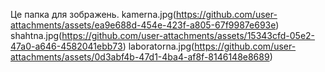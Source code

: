 Це папка для зображень.
kamerna.jpg(https://github.com/user-attachments/assets/ea9e688d-454e-423f-a805-67f9987e693e)
shahtna.jpg(https://github.com/user-attachments/assets/15343cfd-05e2-47a0-a646-4582041ebb73)
laboratorna.jpg(https://github.com/user-attachments/assets/0d3abf4b-47d1-4ba4-af8f-8146148e8689)


